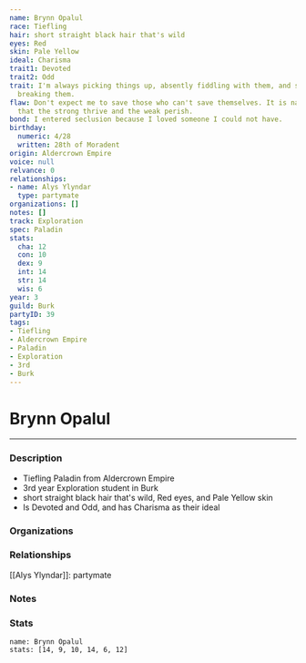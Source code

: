 ```yaml
---
name: Brynn Opalul
race: Tiefling
hair: short straight black hair that's wild
eyes: Red
skin: Pale Yellow
ideal: Charisma
trait1: Devoted
trait2: Odd
trait: I'm always picking things up, absently fiddling with them, and sometimes accidentally
  breaking them.
flaw: Don't expect me to save those who can't save themselves. It is nature's way
  that the strong thrive and the weak perish.
bond: I entered seclusion because I loved someone I could not have.
birthday:
  numeric: 4/28
  written: 28th of Moradent
origin: Aldercrown Empire
voice: null
relvance: 0
relationships:
- name: Alys Ylyndar
  type: partymate
organizations: []
notes: []
track: Exploration
spec: Paladin
stats:
  cha: 12
  con: 10
  dex: 9
  int: 14
  str: 14
  wis: 6
year: 3
guild: Burk
partyID: 39
tags:
- Tiefling
- Aldercrown Empire
- Paladin
- Exploration
- 3rd
- Burk
---
```

# Brynn Opalul
---
### Description
- Tiefling Paladin from Aldercrown Empire
- 3rd year Exploration student in Burk
- short straight black hair that's wild, Red eyes, and Pale Yellow skin
- Is Devoted and Odd, and has Charisma as their ideal

### Organizations

### Relationships
[[Alys Ylyndar]]: partymate

### Notes

### Stats
```statblock
name: Brynn Opalul
stats: [14, 9, 10, 14, 6, 12]
```